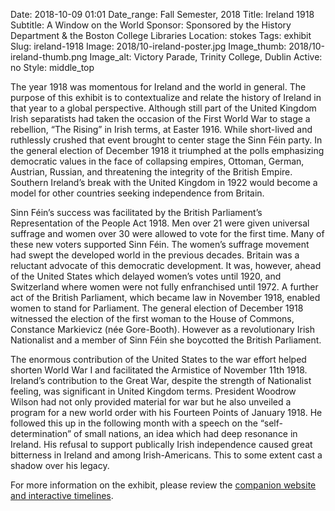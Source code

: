 Date: 2018-10-09 01:01 
Date_range: Fall Semester, 2018
Title: Ireland 1918   
Subtitle: A Window on the World
Sponsor: Sponsored by the History Department & the Boston College Libraries
Location: stokes
Tags: exhibit
Slug: ireland-1918
Image: 2018/10-ireland-poster.jpg
Image_thumb: 2018/10-ireland-thumb.png
Image_alt: Victory Parade, Trinity College, Dublin
Active: no
Style: middle_top

The year 1918 was momentous for Ireland and the world in general. The purpose of this exhibit is to contextualize and relate the history of Ireland in that year to a global perspective. Although still part of the United Kingdom Irish separatists had taken the occasion of the First World War to stage a rebellion, “The Rising” in Irish terms, at Easter 1916. While short-lived and ruthlessly crushed that event brought to center stage the Sinn Féin party. In the general election of December 1918 it triumphed at the polls emphasizing democratic values in the face of collapsing empires, Ottoman, German, Austrian, Russian, and threatening the integrity of the British Empire. Southern Ireland’s break with the United Kingdom in 1922 would become a model for other countries seeking independence from Britain.

Sinn Féin’s success was facilitated by the British Parliament’s Representation of the People Act 1918. Men over 21 were given universal suffrage and women over 30 were allowed to vote for the first time. Many of these new voters supported Sinn Féin. The women’s suffrage movement had swept the developed world in the previous decades. Britain was a reluctant advocate of this democratic development. It was, however, ahead of the United States which delayed women’s votes until 1920, and Switzerland where women were not fully enfranchised until 1972. A further act of the British Parliament, which became law in November 1918, enabled women to stand for Parliament. The general election of December 1918 witnessed the election of the first woman to the House of Commons, Constance Markievicz (née Gore-Booth). However as a revolutionary Irish Nationalist and a member of Sinn Féin she boycotted the British Parliament. 

The enormous contribution of the United States to the war effort helped shorten World War I and facilitated the Armistice of November 11th 1918. Ireland’s contribution to the Great War, despite the strength of Nationalist feeling, was significant in United Kingdom terms. President Woodrow Wilson had not only provided material for war but he also unveiled a program for a new world order with his Fourteen Points of January 1918. He followed this up in the following month with a speech on the “self-determination” of small nations, an idea which had deep resonance in Ireland. His refusal to support publically Irish independence caused great bitterness in Ireland and among Irish-Americans. This to some extent cast a shadow over his legacy.

For more information on the exhibit, please review the <a href="https://library.bc.edu/mhp/ireland-1918">companion website and interactive timelines</a>. 
